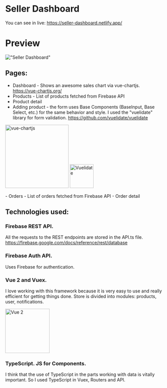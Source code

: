 # Seller Dashboard

You can see in live: https://seller-dashboard.netlify.app/

# Preview
!["Seller Dashboard"](http://web-esse.ru/wp-includes/assets/seller_dashboard.png "Seller Dashboard")

## Pages:
- Dashboard - Shows an awesome sales chart via vue-chartjs. https://vue-chartjs.org/
- Products - List of products fetched from Firebase API
- Product detail
- Adding product - the form uses Base Components (BaseInput, Base Select, etc.) for the same behavior and style. I used the "vuelidate" library for form validation.
https://github.com/vuelidate/vuelidate
<p>
<img src="https://vuelidate-next.netlify.app/logotype.png" alt="vue-chartjs" width="200px">
<img src="https://vue-chartjs.org/vue-chartjs.png" alt="Vuelidate" width="75px">
</p>
- Orders - List of orders fetched from Firebase API
- Order detail

## Technologies used: 

### Firebase REST API.
All the requests to the REST endpoints are stored in the API.ts file.
https://firebase.google.com/docs/reference/rest/database

### Firebase Auth API.
Uses Firebase for authentication.

### Vue 2 and Vuex.
I love working with this framework because it is very easy to use and really efficient for getting things done.
Store is divided into modules: products, user, notifications.
<p>
<img src="https://vuejs.org/images/logo.svg" alt="Vue 2" width="140px">
</p>

### TypeScript. JS for Components.
I think that the use of TypeScript in the parts working with data is vitally important. 
So I used TypeScript in Vuex, Routers and API.
